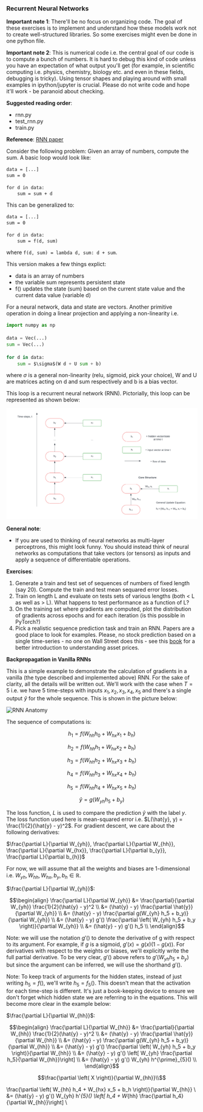### Recurrent Neural Networks

**Important note 1**: There'll be no focus on organizing code. The goal of these exercises is to implement and understand how these models work not to create well-structured libraries. So some exercises might even be done in one python file.

**Important note 2**: This is numerical code i.e. the central goal of our code is to compute a bunch of numbers. It is hard to debug this kind of code unless you have an expectation of what output you'll get (for example, in scientific computing i.e. physics, chemistry, biology etc. and even in these fields, debugging is tricky). Using tensor shapes and playing around with small examples in ipython/jupyter is crucial. Please do not write code and hope it'll work - be paranoid about checking.

**Suggested reading order**:
* rnn.py
* test_rnn.py
* train.py

**Reference**: [RNN paper](https://apps.dtic.mil/dtic/tr/fulltext/u2/a164453.pdf)

Consider the following problem: Given an array of numbers, compute the sum. A basic loop would look like:

```
data = [...]
sum = 0

for d in data:
    sum = sum + d
```

This can be generalized to:

```
data = [...]
sum = 0

for d in data:
    sum = f(d, sum)
```

where ```f(d, sum) = lambda d, sum: d + sum```.

This version makes a few things explict:
* data is an array of numbers
* the variable sum represents persistent state
* f() updates the state (sum) based on the current state value and the current data value (variable d)

For a neural network, data and state are vectors. Another primitive operation in doing a linear projection and applying a non-linearity i.e.

```python
import numpy as np

data = Vec(...)
sum = Vec(...)

for d in data:
    sum = $\sigma$(W d + U sum + b)
```

where $\sigma$ is a general non-linearity (relu, sigmoid, pick your choice), W and U are matrices acting on d and sum respectively and b is a bias vector.

This loop is a recurrent neural network (RNN). Pictorially, this loop can be represented as shown below:

![RNN Anatomy](https://github.com/TreeinRandomForest/RHCourse/blob/main/p1/media/RNN%20Anatomy.png)

**General note**:
* If you are used to thinking of neural networks as multi-layer perceptrons, this might look funny. You should instead think of neural networks as computations that take vectors (or tensors) as inputs and apply a sequence of differentiable operations.



**Exercises**:
1. Generate a train and test set of sequences of numbers of fixed length (say 20). Compute the train and test mean sequared error losses.
2. Train on length L and evaluate on tests sets of various lengths (both < L as well as > L). What happens to test performance as a function of L?
3. On the training set where gradients are computed, plot the distribution of gradients across epochs and for each iteration (is this possible in PyTorch?)
4. Pick a realistic sequence prediction task and train an RNN. Papers are a good place to look for examples. Please, no stock prediction based on a single time-series - no one on Wall Street does this - see this [book](https://press.princeton.edu/books/paperback/9780691134796/asset-price-dynamics-volatility-and-prediction) for a better introduction to understanding asset prices.

**Backpropagation in Vanilla RNNs**

This is a simple example to demonstrate the calculation of gradients in a vanilla (the type described and implemented above) RNN. For the sake of clarity, all the details will be written out. We'll work with the case when $T=5$ i.e. we have 5 time-steps with inputs $x_1, x_2, x_3, x_4, x_5$ and there's a single output $\hat{y}$ for the whole sequence. This is shown in the picture below:

![RNN Anatomy](https://github.com/TreeinRandomForest/RHCourse/blob/main/p1/media/RNNWithOutput.png)

The sequence of computations is:

$$h_1 = f(W_{hh} h_0 + W_{hx} x_1 + b_h)$$

$$h_2 = f(W_{hh} h_1 + W_{hx} x_2 + b_h)$$

$$h_3 = f(W_{hh} h_2 + W_{hx} x_3 + b_h)$$

$$h_4 = f(W_{hh} h_3 + W_{hx} x_4 + b_h)$$

$$h_5 = f(W_{hh} h_4 + W_{hx} x_5 + b_h)$$

$$\hat{y} = g(W_{yh} h_5 + b_y)$$

The loss function, $L$ is used to compare the prediction $\hat{y}$ with the label $y$. The loss function used here is mean-squared error i.e. $L(\hat{y}, y) = \frac{1}{2}(\hat{y} - y)^2$. For gradient descent, we care about the following derivatives:

$\frac{\partial L}{\partial W_{yh}}, \frac{\partial L}{\partial W_{hh}}, \frac{\partial L}{\partial W_{hx}}, \frac{\partial L}{\partial b_{y}}, \frac{\partial L}{\partial b_{h}}$

For now, we will assume that all the weights and biases are 1-dimensional i.e. $W_{yh}, W_{hh}, W_{hx}, b_y, b_h \in \mathbb{R}$.

$\frac{\partial L}{\partial W_{yh}}$:

$$\begin{align}
\frac{\partial L}{\partial W_{yh}} &= \frac{\partial}{\partial W_{yh}} \frac{1}{2}(\hat{y} - y)^2 \\
&= (\hat{y} - y) \frac{\partial \hat{y}}{\partial W_{yh}} \\
&= (\hat{y} - y) \frac{\partial g(W_{yh} h_5 + b_y)}{\partial W_{yh}} \\
&= (\hat{y} - y) g'() \frac{\partial \left( W_{yh} h_5 + b_y \right)}{\partial W_{yh}} \\
&= (\hat{y} - y) g'() h_5 \\
\end{align}$$

Note: we will use the notation $g'()$ to denote the derivative of g with respect to its argument. For example, if $g$ is a sigmoid, $g'(x) = g(x) (1-g(x))$. For derivatives with respect to the weights or biases, we'll explicitly write the full partial derivative. To be very clear, $g'()$ above refers to $g'(W_{yh} h_5 + b_y)$ but since the argument can be inferred, we will use the shorthand $g'()$.

Note: To keep track of arguments for the hidden states, instead of just writing $h_5 = f()$, we'll write $h_5 = f_5()$. This doesn't mean that the activation for each time-step is different. It's just a book-keeping device to ensure we don't forget which hidden state we are referring to in the equations. This will become more clear in the example below:

$\frac{\partial L}{\partial W_{hh}}$:

$$\begin{align}
\frac{\partial L}{\partial W_{hh}} &= \frac{\partial}{\partial W_{hh}} \frac{1}{2}(\hat{y} - y)^2 \\
&= (\hat{y} - y) \frac{\partial \hat{y}}{\partial W_{hh}} \\
&= (\hat{y} - y) \frac{\partial g(W_{yh} h_5 + b_y)}{\partial W_{hh}} \\
&= (\hat{y} - y) g'() \frac{\partial \left( W_{yh} h_5 + b_y \right)}{\partial W_{hh}} \\
&= (\hat{y} - y) g'() \left[ W_{yh} \frac{\partial h_5}{\partial W_{hh}}\right] \\
&= (\hat{y} - y) g'() W_{yh} h^{\prime}_{5}() \\
\end{align}$$

$$\frac{\partial \left( X \right)}{\partial W_{hh}}\\$$

\frac{\partial \left( W_{hh} h_4 + W_{hx} x_5 + b_h \right)}{\partial W_{hh}} \\
&= (\hat{y} - y) g'() W_{yh} h'_{5}() \left[ h_4 + W_{hh} \frac{\partial h_4}{\partial W_{hh}}\right] \\


